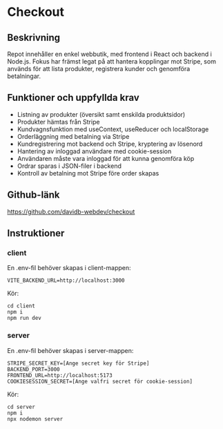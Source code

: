 # Checkout

## Beskrivning

Repot innehåller en enkel webbutik, med frontend i React och backend i Node.js.
Fokus har främst legat på att hantera kopplingar mot Stripe, som används för att lista produkter, registrera kunder och genomföra betalningar.


## Funktioner och uppfyllda krav

- Listning av produkter (översikt samt enskilda produktsidor)
- Produkter hämtas från Stripe
- Kundvagnsfunktion med useContext, useReducer och localStorage
- Orderläggning med betalning via Stripe
- Kundregistrering mot backend och Stripe, kryptering av lösenord
- Hantering av inloggad användare med cookie-session
- Användaren måste vara inloggad för att kunna genomföra köp
- Ordrar sparas i JSON-filer i backend
- Kontroll av betalning mot Stripe före order skapas

## Github-länk

https://github.com/davidb-webdev/checkout

## Instruktioner

### client

En .env-fil behöver skapas i client-mappen:

```
VITE_BACKEND_URL=http://localhost:3000
```

Kör:

```
cd client
npm i
npm run dev
```

### server

En .env-fil behöver skapas i server-mappen:

```
STRIPE_SECRET_KEY=[Ange secret key för Stripe]
BACKEND_PORT=3000
FRONTEND_URL=http://localhost:5173
COOKIESESSION_SECRET=[Ange valfri secret för cookie-session]
```

Kör:

```
cd server
npm i
npx nodemon server
```
